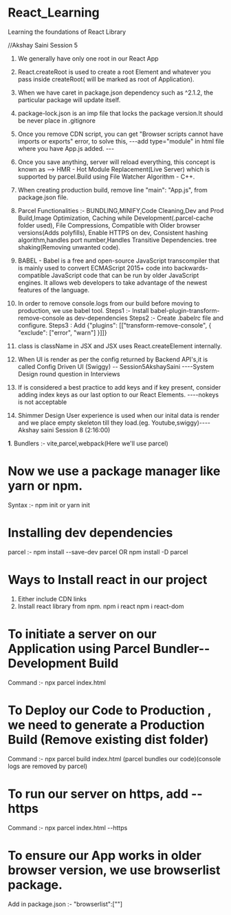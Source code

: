 # React_Learning
Learning the foundations of React Library

<!-- Homework -->
<!-- 1. What is CDN -- Content Delivery Network -->
<!-- What is crossorigin -->
<!-- What is difference between async and defer -->
<!-- What is difference between tilde and caret(^) -->
<!-- Explore script types -->
<!-- Explore babel -->
<!-- how to write image tags in jsx -->
<!-- What is Virtual DOM and why do we use it for reconciliation (diff algorith) --> //Akshay Saini Session 5
<!-- why do we use keys in React elements -->
<!-- What is React Fibre in React16-->
<!-- Why is CDN/Cloudinary considered a best place to host images -->
<!-- SPA --Single page Application -->
<!-- Types of Routing 1)Clientside and 2)ServerSide routing -->

1. We generally have only one root in our React App
2. React.createRoot is used to create a root Element and whatever you pass inside createRoot( will be marked as root of Application).
3. When we have caret in package.json dependency such as ^2.1.2, the particular package will update itself.
4. package-lock.json is an imp file that locks the package version.It should be never place in .gitignore
5. Once you remove CDN script, you can get "Browser scripts cannot have imports or exports" error, to solve this,
---add type="module" in html file where you have App.js added.
---<script type="module" src="App.js"></script>
6. Once you save anything, server will reload everything, this concept is known as --> HMR - Hot Module Replacement(Live Server) which is supported by parcel.Build using File Watcher Algorithm - C++.
7. When creating production build, remove line "main": "App.js", from package.json file.
8. Parcel Functionalities :- BUNDLING,MINIFY,Code Cleaning,Dev and Prod Build,Image Optimization,
                             Caching while Development(.parcel-cache folder used), File Compressions, 
                             Compatible with Older browser versions(Adds polyfills), Enable HTTPS on dev,
                             Consistent hashing algorithm,handles port number,Handles Transitive Dependencies.
                             tree shaking(Removing unwanted code).
9. BABEL - Babel is a free and open-source JavaScript transcompiler that is mainly used to convert ECMAScript 2015+ code into            backwards-compatible JavaScript code that can be run by older JavaScript engines. It allows web developers to take advantage of the    newest features of the language.

10. In order to remove console.logs from our build before moving to production, we use babel tool.
Steps1 :- Install babel-plugin-transform-remove-console as dev-dependencies
Steps2 :- Create .babelrc file and configure.
Steps3 : Add {"plugins": [["transform-remove-console", { "exclude": ["error", "warn"] }]]}

11. class is className in JSX and JSX uses React.createElement internally.

12. When UI is render as per the config returned by Backend API's,it is called Config Driven UI (Swiggy) -- Session5AkshaySaini 
----System Design round question in Interviews
13. If is considered a best practice to add keys and if key present, consider adding index keys as our last option to our React Elements.
----nokeys is not acceptable
14. Shimmer Design User experience is used when our inital data is render and we place empty skeleton till they load.(eg. Youtube,swiggy)----Akshay saini Session 8 (2:16:00)

<!-- In order to optimise our React app and make it development/production ready, we need some packages -->
**1**. Bundlers :- vite,parcel,webpack(Here we'll use parcel)

# Now we use a package manager like yarn or npm.
Syntax :- npm init or yarn init

# Installing dev dependencies
parcel :- npm install --save-dev parcel OR npm install -D parcel

# Ways to Install react in our project
1. Either include CDN links
    <script crossorigin src="https://unpkg.com/react@18/umd/react.development.js"></script>
    <script crossorigin src="https://unpkg.com/react-dom@18/umd/react-dom.development.js"></script>
2. Install react library from npm.
    npm i react
    npm i react-dom

# To initiate a server on our Application using Parcel Bundler--Development Build
Command :- npx parcel index.html

# To Deploy our Code to Production , we need to generate a Production Build (Remove existing dist folder)
Command :- npx parcel build index.html (parcel bundles our code)(console logs are removed by parcel)

# To run our server on https, add --https
Command :- npx parcel index.html --https

# To ensure our App works in older browser version, we use browserlist package.
Add in package.json :- "browserlist":[""]